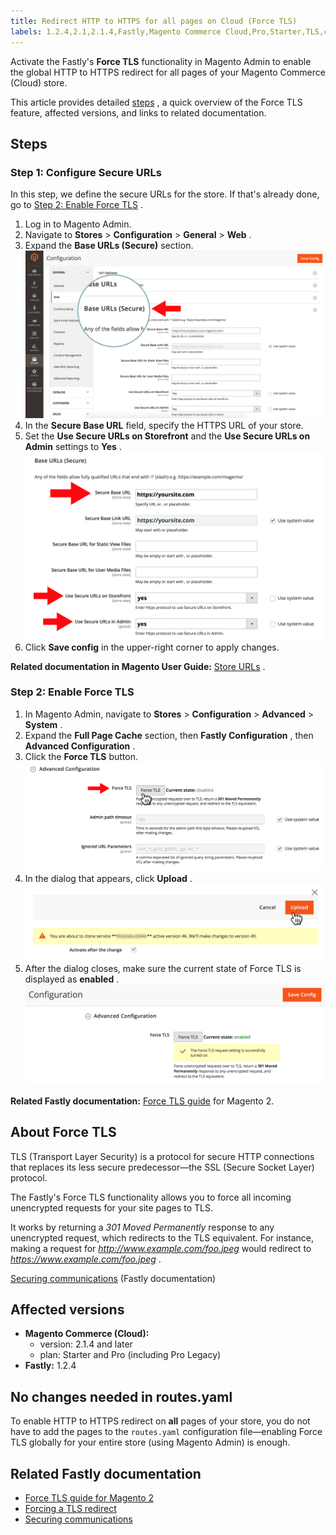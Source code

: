 ```yaml
---
title: Redirect HTTP to HTTPS for all pages on Cloud (Force TLS)
labels: 1.2.4,2.1,2.1.4,Fastly,Magento Commerce Cloud,Pro,Starter,TLS,cloud,how to,redirect,routes.yaml,security
---
```


Activate the Fastly's **Force TLS** functionality in Magento Admin to enable the global HTTP to HTTPS redirect for all pages of your Magento Commerce (Cloud) store.

This article provides detailed [steps](#steps) , a quick overview of the Force TLS feature, affected versions, and links to related documentation.

<h2 id="steps">Steps</h2>

<h3 id="step-1-configure-secure-urls">Step 1: Configure Secure URLs</h3>

In this step, we define the secure URLs for the store. If that's already done, go to [Step 2: Enable Force TLS](#step-2-enable-force-tls) .

1. Log in to Magento Admin.
1. Navigate to **Stores** > **Configuration** > **General** > **Web** .
1. Expand the **Base URLs (Secure)** section.    ![magento-admin_base-urls-secure.png](assets/magento-admin_base-urls-secure.png)    
1. In the **Secure Base URL** field, specify the HTTPS URL of your store.
1. Set the **Use Secure URLs on Storefront** and the **Use Secure URLs on Admin** settings to **Yes** .    ![magento-admin_base-urls-secure-settings.png](assets/magento-admin_base-urls-secure-settings.png)    
1. Click **Save config** in the upper-right corner to apply changes.

 **Related documentation in Magento User Guide:**   [Store URLs](https://docs.magento.com/m2/ee/user_guide/stores/store-urls.html) .

<h3 id="step-2-enable-force-tls">Step 2: Enable Force TLS</h3>

1. In Magento Admin, navigate to **Stores** > **Configuration** > **Advanced** > **System** .
1. Expand the **Full Page Cache** section, then **Fastly Configuration** , then **Advanced Configuration** .
1. Click the **Force TLS** button.    ![magento-admin_force-tls-button.png](assets/magento-admin_force-tls-button.png)    
1. In the dialog that appears, click **Upload** .    ![magento-admin_force-tls-confirmation-dialog.png](assets/magento-admin_force-tls-confirmation-dialog.png)    
1. After the dialog closes, make sure the current state of Force TLS is displayed as **enabled** .    ![magento-admin_force-tls-enabled.png](assets/magento-admin_force-tls-enabled.png)    

 **Related Fastly documentation:**   [Force TLS guide](https://github.com/fastly/fastly-magento2/blob/master/Documentation/Guides/FORCE-TLS.md) for Magento 2.

## About Force TLS

TLS (Transport Layer Security) is a protocol for secure HTTP connections that replaces its less secure predecessor—the SSL (Secure Socket Layer) protocol.

The Fastly's Force TLS functionality allows you to force all incoming unencrypted requests for your site pages to TLS.

>
It works by returning a *301 Moved Permanently* response to any unencrypted request, which redirects to the TLS equivalent. For instance, making a request for *http://www.example.com/foo.jpeg* would redirect to *https://www.example.com/foo.jpeg* .

 [Securing communications](https://docs.fastly.com/guides/securing-communications/) (Fastly documentation)

## Affected versions

* **Magento Commerce (Cloud):** 
    * version: 2.1.4 and later
    * plan: Starter and Pro (including Pro Legacy)
* **Fastly:** 1.2.4

## No changes needed in routes.yaml

To enable HTTP to HTTPS redirect on **all** pages of your store, you do not have to add the pages to the `routes.yaml` configuration file—enabling Force TLS globally for your entire store (using Magento Admin) is enough.

## Related Fastly documentation

* [Force TLS guide for Magento 2](https://github.com/fastly/fastly-magento2/blob/master/Documentation/Guides/FORCE-TLS.md)
* [Forcing a TLS redirect](https://docs.fastly.com/guides/securing-communications/forcing-a-tls-redirect)
* [Securing communications](https://docs.fastly.com/guides/securing-communications/)

